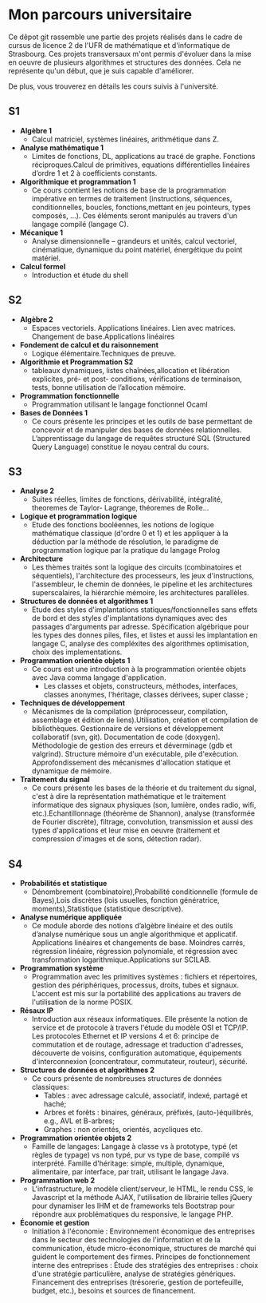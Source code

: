 # Mon parcours universitaire

Ce dêpot git rassemble une partie des projets réalisés dans le cadre de cursus de licence 2 de l'UFR de mathématique et d'informatique de Strasbourg. Ces projets transversaux m'ont permis d'évoluer dans la mise en oeuvre de plusieurs algorithmes et structures des données. Cela ne représente qu'un début, que je suis capable d'améliorer.

De plus, vous trouverez en détails les cours suivis à l'université.

## S1
 * **Algèbre 1**
 	* Calcul matriciel, systèmes linéaires, arithmétique dans Z.
 * **Analyse mathématique 1**
 	* Limites de fonctions, DL, applications au tracé de graphe. Fonctions réciproques.Calcul de primitives, equations différentielles linéaires d’ordre 1 et 2 à coefficients constants. 
 * **Algorithmique et programmation 1**
 	* Ce cours contient les notions de base de la programmation impérative en termes de traitement (instructions, séquences, conditionnelles, boucles, fonctions,mettant en jeu pointeurs, types composés, ...). Ces éléments seront manipulés au travers d'un langage compilé (langage C).
 * **Mécanique 1**
 	* Analyse dimensionnelle – grandeurs et unités, calcul vectoriel, cinématique, dynamique du point matériel, énergétique du point matériel.
 * **Calcul formel** 
 	* Introduction et étude du shell
 	
## S2
 * **Algèbre 2**
 	* Espaces vectoriels. Applications linéaires. Lien avec matrices. Changement de base.Applications linéaires 
 * **Fondement de calcul et du raisonnement**
 	* Logique élémentaire.Techniques de preuve.
 * **Algorithmie et Programmation S2**
 	* tableaux dynamiques, listes chaînées,allocation et libération explicites, pré- et post- conditions, vérifications de terminaison, tests, bonne utilisation de l’allocation mémoire.
 * **Programmation fonctionnelle**
 	* Programmation utilisant le langage fonctionnel Ocaml
 * **Bases de Données 1**
 	* Ce cours présente les principes et les outils de base permettant de concevoir et de manipuler des bases de données relationnelles. L’apprentissage du langage de requêtes structuré SQL (Structured Query Language) constitue le noyau central du cours.
 	 	
## S3 
 * **Analyse 2**
 	* Suites réelles, limites de fonctions, dérivabilité, intégralité, theoremes de Taylor- Lagrange, théoremes de Rolle...
 * **Logique et programmation logique** 
 	* Etude des fonctions booléennes, les notions de logique mathématique classique (d'ordre 0 et 1) et les appliquer à la déduction par la méthode de résolution, le paradigme de programmation logique par la pratique du langage Prolog
 * **Architecture**
 	* Les thèmes traités sont la logique des circuits (combinatoires et séquentiels), l'architecture des processeurs, les jeux d'instructions, l'assembleur, le chemin de données, le pipeline et les architectures superscalaires, la hiérarchie mémoire, les architectures parallèles.
 * **Structures de données et algorithmes 1**	
 	* Etude des styles d'implantations statiques/fonctionnelles sans effets de bord et des styles d'implantations dynamiques avec des passages d'arguments par adresse. Spécification algébrique pour les types des donnes piles, files, et listes et aussi les implantation en langage C, analyse des compléxites des algorithmes optimisation, choix des implementations.	
 * **Programmation orientée objets 1**	
 	* Ce cours est une introduction à la programmation orientée objets avec Java comma langage d'application.
		* Les classes et objets, constructeurs, méthodes, interfaces, classes anonymes, l'héritage, classes dérivees, super classe ;		
 * **Techniques de développement** 
 	* Mécanismes de la compilation (préprocesseur, compilation, assemblage et édition de liens).Utilisation, création et compilation de bibliothèques. Gestionnaire de versions et développement collaboratif (svn, git). Documentation de code (doxygen). Méthodologie de gestion des erreurs et déverminage (gdb et valgrind). Structure mémoire d'un exécutable, pile d'exécution. Approfondissement des mécanismes d'allocation statique et dynamique de mémoire.
 * **Traitement du signal**
 	* Ce cours présente les bases de la théorie et du traitement du signal, c'est à dire la représentation mathématique et le traitement informatique des signaux physiques (son, lumière, ondes radio, wifi, etc.).Echantillonnage (théorème de Shannon), analyse (transformée de Fourier discrète), filtrage, convolution, transmission et aussi des types d'applications et leur mise en oeuvre (traitement et compression d'images et de sons, détection radar).
## S4
 * **Probabilités et statistique**
 	*  Dénombrement (combinatoire),Probabilité conditionnelle (formule de Bayes),Lois discrètes (lois usuelles, fonction génératrice, moments),Statistique (statistique descriptive).
 * **Analyse numérique appliquée**
 	* Ce module aborde des notions d’algèbre linéaire et des outils d’analyse numérique sous un angle algorithmique et applicatif. Applications linéaires et changements de base. Moindres carrés, régression linéaire, régression polynomiale, et régression avec transformation logarithmique.Applications sur SCILAB.
 * **Programmation système** 
 	* Programmation avec les primitives systèmes : fichiers et répertoires, gestion des périphériques, processus, droits, tubes et signaux. L'accent est mis sur la portabilité des applications au travers de l'utilisation de la norme POSIX. 
 * **Résaux IP**
 	* Introduction aux réseaux informatiques. Elle présente la notion de service et de protocole à travers l'étude du modèle OSI et TCP/IP. Les protocoles Ethernet et IP versions 4 et 6: principe de commutation et de routage, adressage et traduction d'adresses, découverte de voisins, configuration automatique, équipements d'interconnexion (concentrateur, commutateur, routeur), sécurité.
 * **Structures de données et algorithmes 2**
 	* Ce cours présente de nombreuses structures de données classiques:
		* Tables : avec adressage calculé, associatif, indexé, partagé et haché;
		* Arbres et forêts : binaires, généraux, préfixés, (auto-)équilibrés, e.g., AVL et B-arbres;
		* Graphes : non orientés, orientés, acycliques etc.
 * **Programmation orientée objets 2** 
 	* Famille de langages: Langage à classe vs à prototype, typé (et règles de typage) vs non typé, pur vs type de base, compilé vs interprété. Famille d'héritage: simple, multiple, dynamique, alimentaire, par interface, par trait, utilisant le langage Java.
 * **Programmation web 2** 
 	* L'infrastructure, le modèle client/serveur, le HTML, le rendu CSS, le Javascript et la méthode AJAX, l'utilisation de librairie telles jQuery pour dynamiser les IHM et de frameworks tels Bootstrap pour répondre aux problématiques du responsive, le langage PHP. 
 * **Économie et gestion**
 	* Initiation à l'économie : Environnement économique des entreprises dans le secteur des technologies de l'information et de la communication, étude micro-économique, structures de marché qui guident le comportement des firmes.  Principes de fonctionnement interne des entreprises : Étude des stratégies des entreprises : choix d'une stratégie particulière, analyse de stratégies génériques. Financement des entreprises (trésorerie, gestion de portefeuille, budget, etc.), besoins et sources de financement. 
 	
 	
 	
 	
 	
 	
 	
 	
 	
